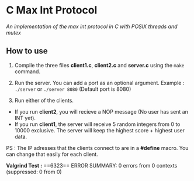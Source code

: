 # C Max Int Protocol

_An implementation of the max int protocol in C with POSIX threads and mutex_

## How to use

1. Compile the three files **client1.c**, **client2.c** and **server.c** using the `make` command.

2. Run the server. You can add a port as an optional argument. Example : `./server` or `./server 8080` (Default port is 8080)

3. Run either of the clients.

- If you run **client2**, you will recieve a NOP message (No user has sent an INT yet).
- If you run **client1**, the server will receive 5 random integers from 0 to 10000 exclusive. The server will keep the highest score + highest user data.

PS : The IP adresses that the clients connect to are in a **#define** macro. You can change that easily for each client.

**Valgrind Test :** ==6323== ERROR SUMMARY: 0 errors from 0 contexts (suppressed: 0 from 0)
